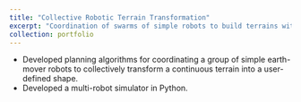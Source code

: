 ```yaml
---
title: "Collective Robotic Terrain Transformation"
excerpt: "Coordination of swarms of simple robots to build terrains with complex shapes<br/><img src='/files/ctm/wmrdp_r5_merge1.png'>"
collection: portfolio
---
```


- Developed planning algorithms for coordinating a group of simple earth-mover robots to collectively transform a continuous terrain into a user-defined shape.
- Developed a multi-robot simulator in Python.

